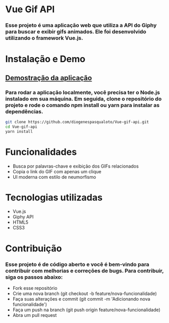 # Vue Gif API

### Esse projeto é uma aplicação web que utiliza a API do Giphy para buscar e exibir gifs animados. Ele foi desenvolvido utilizando o framework Vue.js.


# Instalação e Demo

## [Demostração da aplicação](https://vue-gif-api.vercel.app/)
### Para rodar a aplicação localmente, você precisa ter o Node.js instalado em sua máquina. Em seguida, clone o repositório do projeto e rode o comando npm install ou yarn para instalar as dependências.

```bash
git clone https://github.com/diogenespasqualoto/Vue-gif-api.git
cd Vue-gif-api
yarn install
```

# Funcionalidades

- Busca por palavras-chave e exibição dos GIFs relacionados
- Copia o link do GIF com apenas um clique
- UI moderna com estilo de neumorfismo

# Tecnologias utilizadas

- Vue.js
- Giphy API
- HTML5
- CSS3

# Contribuição

### Esse projeto é de código aberto e você é bem-vindo para contribuir com melhorias e correções de bugs. Para contribuir, siga os passos abaixo:

- Fork esse repositório
- Crie uma nova branch (git checkout -b feature/nova-funcionalidade)
- Faça suas alterações e commit (git commit -m 'Adicionando nova funcionalidade')
- Faça um push na branch (git push origin feature/nova-funcionalidade)
- Abra um pull request
